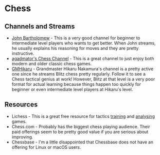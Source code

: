 # Chess

## Channels and Streams

- [John Bartholomew](https://www.youtube.com/channel/UC6hOVYvNn79Sl1Fc1vx2mYA) -
  This is a very good channel for beginner to intermediate level players who
  wants to get better. When John streams, he usually explains his reasoning for
  moves and they are pretty instructive.
- [agadmator's Chess Channel](https://www.youtube.com/channel/UCL5YbN5WLFD8dLIegT5QAbA) - 
  This is a great channel to just enjoy both modern and older classic chess games.
- [GMHikaru](https://www.youtube.com/channel/UCweCc7bSMX5J4jEH7HFImng) - 
  Grandmaster Hikaru Nakamura's channel is a pretty active one since he streams
  Blitz chess pretty regularly. Follow it to see a Chess tactical genius at work!
  However, Blitz at that level is a very poor format for actual learning because
  things happen too quickly for beginner or even intermediate level players at
  Hikaru's level.

## Resources

- Lichess - This is a great free resource for tactics
  [training](https://lichess.org/training/89238) and [analysing](https://lichess.org/analysis) games.
- Chess.com - Probably has the biggest chess playing audience. Their paid
  offerings seem to be pretty good value if you are serious about improving.
- Chessbase - I'm a little disappointed that Chessbase does not have an offering
  for Linux or macOS users.
